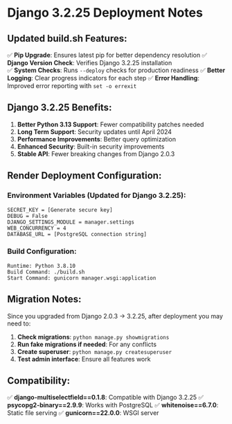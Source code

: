 # Django 3.2.25 Deployment Notes

## Updated build.sh Features:

✅ **Pip Upgrade**: Ensures latest pip for better dependency resolution
✅ **Django Version Check**: Verifies Django 3.2.25 installation  
✅ **System Checks**: Runs `--deploy` checks for production readiness
✅ **Better Logging**: Clear progress indicators for each step
✅ **Error Handling**: Improved error reporting with `set -o errexit`

## Django 3.2.25 Benefits:

1. **Better Python 3.13 Support**: Fewer compatibility patches needed
2. **Long Term Support**: Security updates until April 2024
3. **Performance Improvements**: Better query optimization
4. **Enhanced Security**: Built-in security improvements
5. **Stable API**: Fewer breaking changes from Django 2.0.3

## Render Deployment Configuration:

### Environment Variables (Updated for Django 3.2.25):
```
SECRET_KEY = [Generate secure key]
DEBUG = False
DJANGO_SETTINGS_MODULE = manager.settings
WEB_CONCURRENCY = 4
DATABASE_URL = [PostgreSQL connection string]
```

### Build Configuration:
```
Runtime: Python 3.8.10
Build Command: ./build.sh
Start Command: gunicorn manager.wsgi:application
```

## Migration Notes:

Since you upgraded from Django 2.0.3 → 3.2.25, after deployment you may need to:

1. **Check migrations**: `python manage.py showmigrations`
2. **Run fake migrations if needed**: For any conflicts
3. **Create superuser**: `python manage.py createsuperuser`
4. **Test admin interface**: Ensure all features work

## Compatibility:

✅ **django-multiselectfield==0.1.8**: Compatible with Django 3.2.25
✅ **psycopg2-binary==2.9.9**: Works with PostgreSQL
✅ **whitenoise==6.7.0**: Static file serving
✅ **gunicorn==22.0.0**: WSGI server